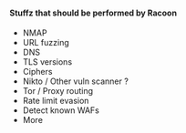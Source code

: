 #### Stuffz that should be performed by Racoon
* NMAP
* URL fuzzing
* DNS
* TLS versions
* Ciphers
* Nikto / Other vuln scanner ?
* Tor / Proxy routing
* Rate limit evasion
* Detect known WAFs
* More